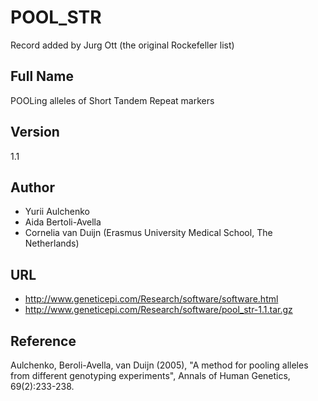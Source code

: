 # POOL_STR
Record added by Jurg Ott (the original Rockefeller list)

## Full Name
POOLing alleles of Short Tandem Repeat markers

## Version
1.1

## Author
* Yurii Aulchenko
* Aida Bertoli-Avella
* Cornelia van Duijn (Erasmus University Medical School, The Netherlands)

## URL
* http://www.geneticepi.com/Research/software/software.html
* http://www.geneticepi.com/Research/software/pool_str-1.1.tar.gz

## Reference
Aulchenko, Beroli-Avella, van Duijn (2005), "A method for pooling alleles from different genotyping experiments", Annals of Human Genetics, 69(2):233-238.